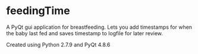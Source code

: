 # feedingTime

A PyQt gui application for breastfeeding. Lets you add timestamps for when the baby last fed and saves timestamp to logfile for later review.

Created using Python 2.7.9 and PyQt 4.8.6
